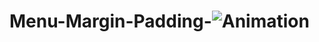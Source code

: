 # Menu-Margin-Padding-![Animation](https://user-images.githubusercontent.com/102432345/205880171-4058a291-ec9e-4d62-83a3-4b771a8a4b3f.gif)
